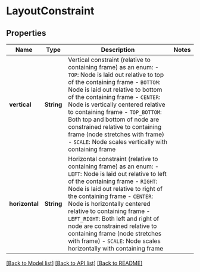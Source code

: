 # LayoutConstraint

## Properties

Name | Type | Description | Notes
------------ | ------------- | ------------- | -------------
**vertical** | **String** | Vertical constraint (relative to containing frame) as an enum:  - `TOP`: Node is laid out relative to top of the containing frame - `BOTTOM`: Node is laid out relative to bottom of the containing frame - `CENTER`: Node is vertically centered relative to containing frame - `TOP_BOTTOM`: Both top and bottom of node are constrained relative to containing frame (node stretches with frame) - `SCALE`: Node scales vertically with containing frame | 
**horizontal** | **String** | Horizontal constraint (relative to containing frame) as an enum:  - `LEFT`: Node is laid out relative to left of the containing frame - `RIGHT`: Node is laid out relative to right of the containing frame - `CENTER`: Node is horizontally centered relative to containing frame - `LEFT_RIGHT`: Both left and right of node are constrained relative to containing frame (node stretches with frame) - `SCALE`: Node scales horizontally with containing frame | 

[[Back to Model list]](../README.md#documentation-for-models) [[Back to API list]](../README.md#documentation-for-api-endpoints) [[Back to README]](../README.md)


